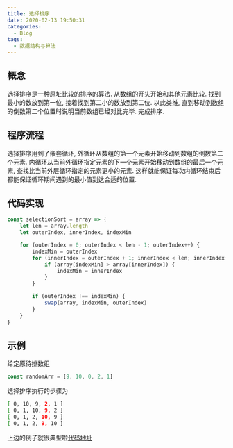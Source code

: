 ```yaml
---
title: 选择排序
date: 2020-02-13 19:50:31
categories:
  - Blog
tags:
  - 数据结构与算法
---
```


## 概念

选择排序是一种原址比较的排序的算法. 从数组的开头开始和其他元素比较. 找到最小的数放到第一位, 接着找到第二小的数放到第二位. 以此类推, 直到移动到数组的倒数第二个位置时说明当前数组已经对比完毕. 完成排序.

## 程序流程

选择排序用到了嵌套循环, 外循环从数组的第一个元素开始移动到数组的倒数第二个元素. 内循环从当前外循环指定元素的下一个元素开始移动到数组的最后一个元素, 查找比当前外层循环指定的元素更小的元素. 这样就能保证每次内循环结束后都能保证循环期间遇到的最小值到达合适的位置.

## 代码实现

```js
const selectionSort = array => {
    let len = array.length
    let outerIndex, innerIndex, indexMin

    for (outerIndex = 0; outerIndex < len - 1; outerIndex++) {
        indexMin = outerIndex
        for (innerIndex = outerIndex + 1; innerIndex < len; innerIndex++) {
            if (array[indexMin] > array[innerIndex]) {
                indexMin = innerIndex
            }
        }

        if (outerIndex !== indexMin) {
            swap(array, indexMin, outerIndex)
        }
    }
}
```

## 示例

给定原待排数组
```js
const randomArr = [9, 10, 0, 2, 1]
```

选择排序执行的步骤为
```bash
[ 0, 10, 9, 2, 1 ]
[ 0, 1, 10, 9, 2 ]
[ 0, 1, 2, 10, 9 ]
[ 0, 1, 2, 9, 10 ]
```

上边的例子就很典型啦[代码地址](https://github.com/luoquanquan/learn-fe/commit/f10b339d9f9ae082adc4bdf96ab20c132a586e4f)
